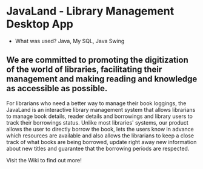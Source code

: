 # JavaLand - Library Management Desktop App 

* What was used? Java, My SQL, Java Swing

We are committed to promoting the digitization of the world of libraries, facilitating their management and making reading and knowledge as accessible as possible.
------------------------------------------------------------------
For librarians who need a better way to manage their book loggings, the JavaLand is an interactive library management system that allows librarians to manage book details, reader details and borrowings and library users to track their borrowings status. Unlike most libraries' systems, our product allows the user to directly borrow the book, lets the users know in advance which resources are available and also allows the librarians to keep a close track of what books are being borrowed, update right away new information about new titles and guarantee that the borrowing periods are respected.

Visit the Wiki to find out more!

